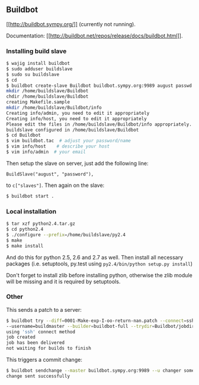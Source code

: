 ## Buildbot

[[http://buildbot.sympy.org/]] (currently not running).

Documentation: [[http://buildbot.net/repos/release/docs/buildbot.html]].

### Installing build slave

```bash
$ wajig install buildbot
$ sudo adduser buildslave
$ sudo su buildslave
$ cd
$ buildbot create-slave Buildbot buildbot.sympy.org:9989 august passwd
mkdir /home/buildslave/Buildbot
chdir /home/buildslave/Buildbot
creating Makefile.sample
mkdir /home/buildslave/Buildbot/info
Creating info/admin, you need to edit it appropriately
Creating info/host, you need to edit it appropriately
Please edit the files in /home/buildslave/Buildbot/info appropriately.
buildslave configured in /home/buildslave/Buildbot
$ cd Buildbot
$ vim buildbot.tac  # adjust your password/name
$ vim info/host    # describe your host
$ vim info/admin  # your email
```

Then setup the slave on server, just add the following line:
```
BuildSlave("august", "password"),
```
to `c["slaves"]`. Then again on the slave:
```bash
$ buildbot start .
```

### Local installation

```bash
$ tar xzf python2.4.tar.gz
$ cd python2.4
$ ./configure --prefix=/home/buildslave/py2.4
$ make 
$ make install
```

And do this for python 2.5, 2.6 and 2.7 as well. Then install all necessary packages (i.e. setuptools, py.test using `py2.4/bin/python setup.py install`)

Don't forget to install zlib before installing python, otherwise the zlib module will be missing and it is required by setuptools.

### Other

This sends a patch to a server:
```bash
$ buildbot try --diff=0001-Make-exp-I-oo-return-nan.patch --connect=ssh --tryhost=li21-74.members.linode.com\
--username=buildmaster --builder=buildbot-full --trydir=Buildbot/jobdir
using 'ssh' connect method
job created
job has been delivered
not waiting for builds to finish
```

This triggers a commit change:
```bash
$ buildbot sendchange --master buildbot.sympy.org:9989 --u changer some_files
change sent successfully
```
